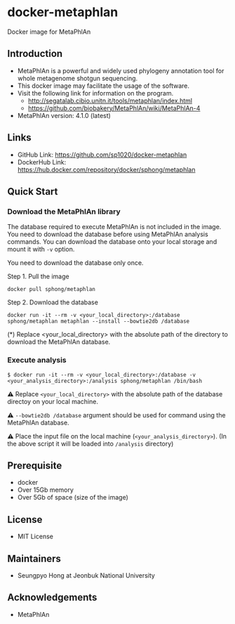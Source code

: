 # docker-metaphlan

Docker image for MetaPhlAn 

## Introduction 

- MetaPhlAn is a powerful and widely used phylogeny annotation tool for whole metagenome shotgun sequencing. 
- This docker image may facilitate the usage of the software.
- Visit the following link for information on the program.
  - http://segatalab.cibio.unitn.it/tools/metaphlan/index.html
  - https://github.com/biobakery/MetaPhlAn/wiki/MetaPhlAn-4
- MetaPhlAn version: 4.1.0 (latest)

## Links

* GitHub Link: https://github.com/sp1020/docker-metaphlan
* DockerHub Link: https://hub.docker.com/repository/docker/sphong/metaphlan

## Quick Start 

### Download the MetaPhlAn library 

The database required to execute MetaPhlAn is not included in the image. You need to download the database before using MetaPhlAn analysis commands. You can download the database onto your local storage and mount it with `-v` option. 

You need to download the database only once. 

Step 1. Pull the image 

```
docker pull sphong/metaphlan
```

Step 2. Download the database

```
docker run -it --rm -v <your_local_directory>:/database sphong/metaphlan metaphlan --install --bowtie2db /database
```
(*) Replace <your_local_directory> with the absolute path of the directory to download the MetaPhlAn database.


### Execute analysis 

```
$ docker run -it --rm -v <your_local_directory>:/database -v <your_analysis_directory>:/analysis sphong/metaphlan /bin/bash
```
⚠ Replace `<your_local_directory>` with the absolute path of the database directoy on your local machine.

⚠ `--bowtie2db /database` argument should be used for command using the MetaPhlAn database.

⚠ Place the input file on the local machine (`<your_analysis_directory>`). (In the above script it will be loaded into `/analysis` directory)

## Prerequisite 

- docker 
- Over 15Gb memory 
- Over 5Gb of space (size of the image)

## License 

- MIT License 

## Maintainers 

- Seungpyo Hong at Jeonbuk National University 

## Acknowledgements 

- MetaPhlAn  

